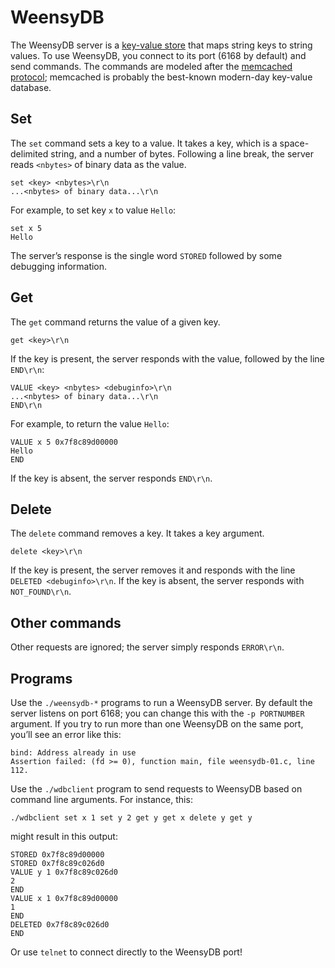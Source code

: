 # WeensyDB

The WeensyDB server is a [key-value store][] that maps string keys to string
values. To use WeensyDB, you connect to its port (6168 by default) and send
commands. The commands are modeled after the [memcached protocol][]; memcached
is probably the best-known modern-day key-value database.

## Set

The `set` command sets a key to a value. It takes a key, which is a
space-delimited string, and a number of bytes. Following a line break, the
server reads `<nbytes>` of binary data as the value.

    set <key> <nbytes>\r\n
    ...<nbytes> of binary data...\r\n

For example, to set key `x` to value `Hello`:

    set x 5
    Hello

The server’s response is the single word `STORED` followed by some debugging
information.

## Get

The `get` command returns the value of a given key.

    get <key>\r\n

If the key is present, the server responds with the value, followed by the
line `END\r\n`:

    VALUE <key> <nbytes> <debuginfo>\r\n
    ...<nbytes> of binary data...\r\n
    END\r\n

For example, to return the value `Hello`:

    VALUE x 5 0x7f8c89d00000
    Hello
    END

If the key is absent, the server responds `END\r\n`.

## Delete

The `delete` command removes a key. It takes a key argument.

    delete <key>\r\n

If the key is present, the server removes it and responds with the line
`DELETED <debuginfo>\r\n`. If the key is absent, the server responds with
`NOT_FOUND\r\n`.

## Other commands

Other requests are ignored; the server simply responds `ERROR\r\n`.

## Programs

Use the `./weensydb-*` programs to run a WeensyDB server. By default the
server listens on port 6168; you can change this with the `-p PORTNUMBER`
argument. If you try to run more than one WeensyDB on the same port, you’ll
see an error like this:

    bind: Address already in use
    Assertion failed: (fd >= 0), function main, file weensydb-01.c, line 112.

Use the `./wdbclient` program to send requests to WeensyDB based on command
line arguments. For instance, this:

    ./wdbclient set x 1 set y 2 get y get x delete y get y

might result in this output:

    STORED 0x7f8c89d00000
    STORED 0x7f8c89c026d0
    VALUE y 1 0x7f8c89c026d0
    2
    END
    VALUE x 1 0x7f8c89d00000
    1
    END
    DELETED 0x7f8c89c026d0
    END

Or use `telnet` to connect directly to the WeensyDB port!

[key-value store]: https://en.wikipedia.org/wiki/Key-value_database

[memcached protocol]: https://github.com/memcached/memcached/blob/master/doc/protocol.txt
